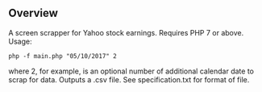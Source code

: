 ## Overview

A screen scrapper for Yahoo stock earnings. Requires PHP 7 or above. Usage:

    php -f main.php "05/10/2017" 2

where 2, for example, is an optional number of additional calendar date to scrap for data. Outputs 
a .csv file. See specification.txt for format of file.
